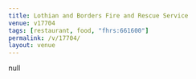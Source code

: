 ```yaml
---
title: Lothian and Borders Fire and Rescue Service
venue: v17704
tags: [restaurant, food, "fhrs:661600"]
permalink: /v/17704/
layout: venue
---
```

null